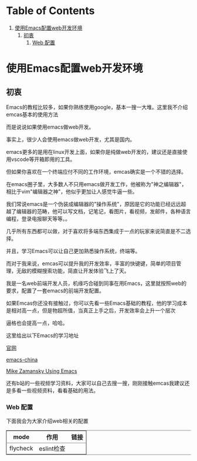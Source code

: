 
# Table of Contents

1.  [使用Emacs配置web开发环境](#org66360bc)
    1.  [初衷](#org2fbc4dd)
        1.  [Web 配置](#orga26264f)


<a id="org66360bc"></a>

# 使用Emacs配置web开发环境


<a id="org2fbc4dd"></a>

## 初衷

Emacs的教程比较多，如果你熟练使用google，基本一搜一大堆。这里我不介绍emcas基本的使用方法

而是说说如果使用emacs做web开发。

事实上，很少人会使用emacs做web开发，尤其是国内。

emacs更多的是用在linux开发上面，如果你是纯做web开发的，建议还是直接使用vscode等开箱即用的工具。

但如果你喜欢在一个终端应付不同的工作环境，emcas确实是一个不错的选择。

在emacs圈子里，大多数人不只用emacs做开发工作，他被称为"神之编辑器"，相比于vim"编辑器之神"，他似乎更加让人感觉牛逼一些。

我们常说emacs是一个伪装成编辑器的"操作系统"，原因是它的功能已经远远超越了编辑器的范畴，他可以写文档，记笔记，看图片，看视频，发邮件，各种语言编程，登录电报聊天等等。。

几乎所有东西都可以做，对于喜欢将多端东西集成于一点的玩家来说简直是不二选择。

并且，学习Emacs可以让自己更加熟悉操作系统，终端等。

而对于我来说，emcas可以提升我的开发效率，丰富的快键键，简单的项目管理，无敌的模糊搜索功能，简直让开发体验飞上了天。

我是一名web前端开发人员，机缘巧合碰到同事在用Emacs，这里就按照web的要求，配置了一套emacs的前端开发配置。

如果Emcas你还没有接触过，你可以先看一些Emacs基础的教程，他的学习成本是相对高一点，但是物超所值，当真正上手之后，开发效率会上升一个层次

逼格也会提高一点，哈哈。

这里给出以下Emacs的学习地址

[官网](https://www.gnu.org/software/emacs/)

[emacs-china](https://emacs-china.org/)

[Mike Zamansky Using Emacs](https://cestlaz.github.io/post/using-emacs-74-eglot/)

还有b站的一些视频学习资料，大家可以自己去搜一搜，刚刚接触emcas我建议还是多看一些视频资料，看看基础的用法。


<a id="orga26264f"></a>

### Web 配置

下面我会为大家介绍web相关的配置

<table border="2" cellspacing="0" cellpadding="6" rules="groups" frame="hsides">


<colgroup>
<col  class="org-left" />

<col  class="org-left" />

<col  class="org-left" />
</colgroup>
<thead>
<tr>
<th scope="col" class="org-left">mode</th>
<th scope="col" class="org-left">作用</th>
<th scope="col" class="org-left">链接</th>
</tr>
</thead>

<tbody>
<tr>
<td class="org-left">flycheck</td>
<td class="org-left">eslint检查</td>
<td class="org-left"><https://www.flycheck.org/en/latest/></td>
</tr>
</tbody>
</table>

